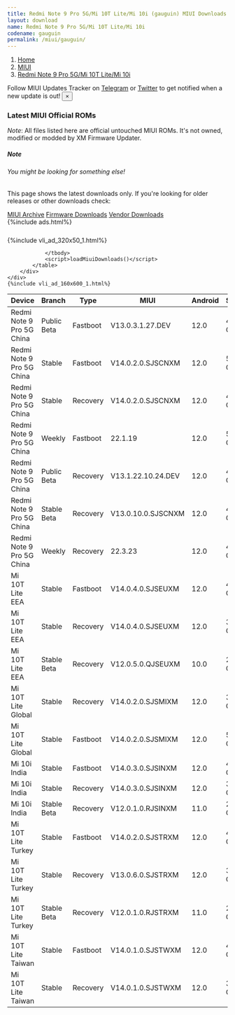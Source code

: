 ```yaml
---
title: Redmi Note 9 Pro 5G/Mi 10T Lite/Mi 10i (gauguin) MIUI Downloads
layout: download
name: Redmi Note 9 Pro 5G/Mi 10T Lite/Mi 10i
codename: gauguin
permalink: /miui/gauguin/
---
```

<nav aria-label="breadcrumb">
    <ol class="breadcrumb">
        <li class="breadcrumb-item"><a href="/">Home</a></li>
        <li class="breadcrumb-item"><a href="/miui/">MIUI</a></li>
        <li class="breadcrumb-item active" aria-current="page"><a href="/miui/gauguin/">Redmi Note 9 Pro 5G/Mi 10T Lite/Mi 10i</a></li>
    </ol>
</nav>
<div class="alert alert-primary alert-dismissible fade show" role="alert">
    Follow MIUI Updates Tracker on <a href="https://t.me/MIUIUpdatesTracker" class="alert-link">Telegram</a>
     or <a href="https://twitter.com/MiFwUpdater" class="alert-link">Twitter</a> to get notified when a new update is out!
    <button type="button" class="close" data-dismiss="alert" aria-label="Close">
        <span aria-hidden="true">&times;</span>
    </button>
</div>

### Latest MIUI Official ROMs
*Note*: All files listed here are official untouched MIUI ROMs. It's not owned, modified or modded by XM Firmware Updater.
<div class="card">
  <div class="card-body">
    <h5 class="card-title">Note</h5>
    <h6 class="card-subtitle mb-2 text-muted">You might be looking for something else!</h6>
    <p class="card-text">This page shows the latest downloads only.
     If you're looking for older releases or other downloads check:</p>
    <a href="/archive/miui/gauguin/" class="card-link">MIUI Archive</a>
    <a href="/firmware/gauguin/" class="card-link">Firmware Downloads</a>
    <a href="/vendor/gauguin/" class="card-link">Vendor Downloads</a>
  </div>
</div>
{%include ads.html%}
<div class="row justify-content-center">
    <div class="col-10">
        <div class="table-responsive-md" style="margin-top: 25px;">
            {%include vli_ad_320x50_1.html%}
            <table id="miui" class="display dt-responsive nowrap compact table table-striped table-hover table-sm">
                <thead class="thead-dark">
                    <tr>
                        <th data-ref="device">Device</th>
                        <th data-ref="branch">Branch</th>
                        <th data-ref="type">Type</th>
                        <th data-ref="miui">MIUI</th>
                        <th data-ref="android">Android</th>
                        <th data-ref="size">Size</th>
                        <th data-ref="size">Date</th>
                        <th data-ref="link">Link</th>
                    </tr>
                </thead>
                <tbody>
                <tr><td>Redmi Note 9 Pro 5G China</td><td>Public Beta</td><td>Fastboot</td><td>V13.0.3.1.27.DEV</td><td>12.0</td><td>4.6 GB</td><td>2022-04-19</td><td><a href="/miui/gauguin/public beta/V13.0.3.1.27.DEV/">Download</a></td></tr>
<tr><td>Redmi Note 9 Pro 5G China</td><td>Stable</td><td>Fastboot</td><td>V14.0.2.0.SJSCNXM</td><td>12.0</td><td>5.2 GB</td><td>2023-03-10</td><td><a href="/miui/gauguin/stable/V14.0.2.0.SJSCNXM/">Download</a></td></tr>
<tr><td>Redmi Note 9 Pro 5G China</td><td>Stable</td><td>Recovery</td><td>V14.0.2.0.SJSCNXM</td><td>12.0</td><td>4.4 GB</td><td>2023-03-24</td><td><a href="/miui/gauguin/stable/V14.0.2.0.SJSCNXM/">Download</a></td></tr>
<tr><td>Redmi Note 9 Pro 5G China</td><td>Weekly</td><td>Fastboot</td><td>22.1.19</td><td>12.0</td><td>5.3 GB</td><td>2022-01-19</td><td><a href="/miui/gauguin/weekly/22.1.19/">Download</a></td></tr>
<tr><td>Redmi Note 9 Pro 5G China</td><td>Public Beta</td><td>Recovery</td><td>V13.1.22.10.24.DEV</td><td>12.0</td><td>4.6 GB</td><td>2022-10-28</td><td><a href="/miui/gauguin/public beta/V13.1.22.10.24.DEV/">Download</a></td></tr>
<tr><td>Redmi Note 9 Pro 5G China</td><td>Stable Beta</td><td>Recovery</td><td>V13.0.10.0.SJSCNXM</td><td>12.0</td><td>4.4 GB</td><td>2022-09-19</td><td><a href="/miui/gauguin/stable beta/V13.0.10.0.SJSCNXM/">Download</a></td></tr>
<tr><td>Redmi Note 9 Pro 5G China</td><td>Weekly</td><td>Recovery</td><td>22.3.23</td><td>12.0</td><td>4.4 GB</td><td>2022-03-24</td><td><a href="/miui/gauguin/weekly/22.3.23/">Download</a></td></tr>
<tr><td>Mi 10T Lite EEA</td><td>Stable</td><td>Fastboot</td><td>V14.0.4.0.SJSEUXM</td><td>12.0</td><td>4.8 GB</td><td>2023-06-14</td><td><a href="/miui/gauguin/stable/V14.0.4.0.SJSEUXM/">Download</a></td></tr>
<tr><td>Mi 10T Lite EEA</td><td>Stable</td><td>Recovery</td><td>V14.0.4.0.SJSEUXM</td><td>12.0</td><td>3.3 GB</td><td>2023-06-27</td><td><a href="/miui/gauguin/stable/V14.0.4.0.SJSEUXM/">Download</a></td></tr>
<tr><td>Mi 10T Lite EEA</td><td>Stable Beta</td><td>Recovery</td><td>V12.0.5.0.QJSEUXM</td><td>10.0</td><td>2.7 GB</td><td>2020-11-16</td><td><a href="/miui/gauguin/stable beta/V12.0.5.0.QJSEUXM/">Download</a></td></tr>
<tr><td>Mi 10T Lite Global</td><td>Stable</td><td>Recovery</td><td>V14.0.2.0.SJSMIXM</td><td>12.0</td><td>3.3 GB</td><td>2023-05-09</td><td><a href="/miui/gauguin/stable/V14.0.2.0.SJSMIXM/">Download</a></td></tr>
<tr><td>Mi 10T Lite Global</td><td>Stable</td><td>Fastboot</td><td>V14.0.2.0.SJSMIXM</td><td>12.0</td><td>5.0 GB</td><td>2023-04-21</td><td><a href="/miui/gauguin/stable/V14.0.2.0.SJSMIXM/">Download</a></td></tr>
<tr><td>Mi 10i India</td><td>Stable</td><td>Fastboot</td><td>V14.0.3.0.SJSINXM</td><td>12.0</td><td>4.0 GB</td><td>2023-06-26</td><td><a href="/miui/gauguin/stable/V14.0.3.0.SJSINXM/">Download</a></td></tr>
<tr><td>Mi 10i India</td><td>Stable</td><td>Recovery</td><td>V14.0.3.0.SJSINXM</td><td>12.0</td><td>3.2 GB</td><td>2023-07-03</td><td><a href="/miui/gauguin/stable/V14.0.3.0.SJSINXM/">Download</a></td></tr>
<tr><td>Mi 10i India</td><td>Stable Beta</td><td>Recovery</td><td>V12.0.1.0.RJSINXM</td><td>11.0</td><td>2.7 GB</td><td>2021-03-17</td><td><a href="/miui/gauguin/stable beta/V12.0.1.0.RJSINXM/">Download</a></td></tr>
<tr><td>Mi 10T Lite Turkey</td><td>Stable</td><td>Fastboot</td><td>V14.0.2.0.SJSTRXM</td><td>12.0</td><td>4.6 GB</td><td>2023-04-28</td><td><a href="/miui/gauguin/stable/V14.0.2.0.SJSTRXM/">Download</a></td></tr>
<tr><td>Mi 10T Lite Turkey</td><td>Stable</td><td>Recovery</td><td>V13.0.6.0.SJSTRXM</td><td>12.0</td><td>3.2 GB</td><td>2023-02-16</td><td><a href="/miui/gauguin/stable/V13.0.6.0.SJSTRXM/">Download</a></td></tr>
<tr><td>Mi 10T Lite Turkey</td><td>Stable Beta</td><td>Recovery</td><td>V12.0.1.0.RJSTRXM</td><td>11.0</td><td>2.8 GB</td><td>2021-06-03</td><td><a href="/miui/gauguin/stable beta/V12.0.1.0.RJSTRXM/">Download</a></td></tr>
<tr><td>Mi 10T Lite Taiwan</td><td>Stable</td><td>Fastboot</td><td>V14.0.1.0.SJSTWXM</td><td>12.0</td><td>4.3 GB</td><td>2023-04-26</td><td><a href="/miui/gauguin/stable/V14.0.1.0.SJSTWXM/">Download</a></td></tr>
<tr><td>Mi 10T Lite Taiwan</td><td>Stable</td><td>Recovery</td><td>V14.0.1.0.SJSTWXM</td><td>12.0</td><td>3.2 GB</td><td>2023-05-08</td><td><a href="/miui/gauguin/stable/V14.0.1.0.SJSTWXM/">Download</a></td></tr>

                </tbody>
                <script>loadMiuiDownloads()</script>
            </table>
        </div>
    </div>
    {%include vli_ad_160x600_1.html%}
</div>
